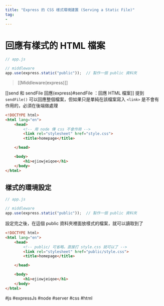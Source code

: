 ```yaml
---
title: "Express 的 CSS 樣式環境建置 (Serving a Static File)"
tag: 
- 
---
```

# 回應有樣式的 HTML 檔案
```js
// app.js

// middleware
app.use(express.static("public"));	// 製作一個 public 資料夾
```

>[[Middleware(express)]]

[[send 和 sendFile 回應(express)#sendFile ：回應 HTML 檔案]] 提到 `sendFile()` 可以回應整個檔案，但如果只是單純在該檔案寫入 `<link>` 是不會有作用的，必須在後端做處理
```html
<!DOCTYPE html>
<html lang="en">
	<head>
		<!-- 用 node 傳 css 不會作用 -->
		<link rel="stylesheet" href="style.css">
		<title>homepage</title>

	</head>

	<body>
		<h1>ejiowjeiqoe</h1>
	</body>
</html>
```

## 樣式的環境設定
```js
// app.js

// middleware
app.use(express.static("public"));	// 製作一個 public 資料夾
```
設定完之後，在這個 public 資料夾裡面放樣式的檔案，就可以讀取到了
```html
<!DOCTYPE html>
<html lang="en">
	<head>
		<!-- public/ 可省略，直接打 style.css 就可以了 -->
		<link rel="stylesheet" href="public/style.css">		
		<title>homepage</title>

	</head>

	<body>
		<h1>ejiowjeiqoe</h1>
	</body>
</html>

```
#js #expressJs #node #server #css #html 